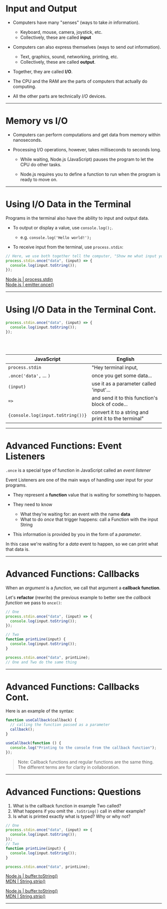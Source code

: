 # Input and Output

- Computers have many "senses" (ways to take _in_ information).

  - Keyboard, mouse, camera, joystick, etc.
  - Collectively, these are called **input**

- Computers can also express themselves (ways to send _out_ information).

  - Text, graphics, sound, networking, printing, etc.
  - Collectively, these are called **output**.

- Together, they are called **I/O**.

- The CPU and the RAM are the parts of computers that actually do computing.
- All the other parts are technically _I/O_ devices.

---

# Memory vs I/O

- Computers can perform computations and get data from memory within nanoseconds.

- Processing I/O operations, however, takes milliseconds to seconds long.

  - While waiting, Node.js (JavaScript) pauses the program to let the CPU do other tasks.

  - Node.js requires you to define a function to run when the program is ready to move on.

---

# Using I/O Data in the Terminal

Programs in the terminal also have the ability to input and output data.

- To output or display a value, use `console.log();`.

  - e.g. `console.log('Hello world!');`

- To receive input from the terminal, use `process.stdin`:

```js
// Here, we use both together tell the computer, "Show me what input you received."
process.stdin.once("data", (input) => {
  console.log(input.toString());
});
```

[Node.js | process.stdin](https://nodejs.org/api/process.html#processstdin)
<br/>
[Node.js | emitter.once()](https://nodejs.org/api/events.html#emitteronceeventname-listener)

---

# Using I/O Data in the Terminal Cont.

```js
process.stdin.once("data", (input) => {
  console.log(input.toString());
});
```

<br />
<br />

| JavaScript                        | English                                              |
| --------------------------------- | ---------------------------------------------------- |
| `process.stdin`                   | "Hey terminal input,                                 |
| `.once('data',` ... `)`           | once you get some data...                            |
| `(input)`                         | use it as a parameter called 'input'...              |
| `=>`                              | and send it to this function's block of code...      |
| `{console.log(input.toString())}` | convert it to a string and print it to the terminal" |

---

# Advanced Functions: Event Listeners

`.once` is a special type of function in JavaScript called an _event listener_

Event Listeners are one of the main ways of handling user input for your programs.

- They represent a **function** value that is waiting for something to happen.

- They need to know
  - What they're waiting for: an event with the name **data**
  - What to do _once_ that trigger happens: call a Function with the input String

- This information is provided by you in the form of a _parameter_.

In this case we're waiting for a _data_ event to happen, so we can print what that data is.

---

# Advanced Functions: Callbacks

When an _argument_ is a _function_, we call that argument a **callback function**.

Let's **refactor** (rewrite) the previous example to better see the _callback function_ we pass to `once()`:

```js
// One
process.stdin.once("data", (input) => {
  console.log(input.toString());
});

// Two
function printLine(input) {
  console.log(input.toString());
}

process.stdin.once("data", printLine);
// One and Two do the same thing
```

---

# Advanced Functions: Callbacks Cont.

Here is an example of the syntax:

```js
function useCallback(callback) {
  // calling the function passed as a parameter
  callback();
}

useCallback(function () {
  console.log("Printing to the console from the callback function");
});
```

> Note: Callback functions and regular functions are the same thing. The different terms are for clarity in collaboration.

---

# Advanced Functions: Questions

1. What is the callback function in example Two called?
2. What happens if you omit the `.toString()` call in either example?
3. Is what is printed exactly what is typed? Why or why not?

```js
// One
process.stdin.once("data", (input) => {
  console.log(input.toString());
});
// Two
function printLine(input) {
  console.log(input.toString());
}

process.stdin.once("data", printLine);
```
[Node.js | buffer.toString()](https://nodejs.org/api/buffer.html#buftostringencoding-start-end)<br/>[MDN | String.strip() ](https://developer.mozilla.org/en-US/docs/Web/JavaScript/Reference/Global_Objects/String/Trim)

[Node.js | buffer.toString()](https://nodejs.org/api/buffer.html#buftostringencoding-start-end)
<br/>
[MDN | String.strip()](https://developer.mozilla.org/en-US/docs/Web/JavaScript/Reference/Global_Objects/String/Trim)

---
